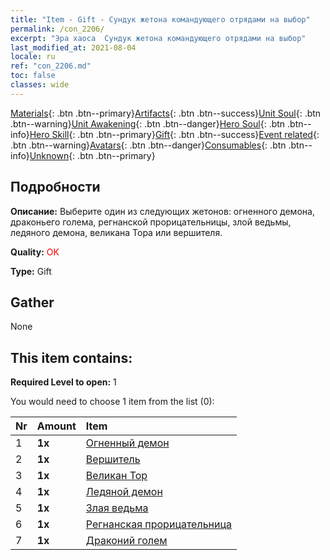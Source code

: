 ```yaml
---
title: "Item - Gift - Сундук жетона командующего отрядами на выбор"
permalink: /con_2206/
excerpt: "Эра хаоса  Сундук жетона командующего отрядами на выбор"
last_modified_at: 2021-08-04
locale: ru
ref: "con_2206.md"
toc: false
classes: wide
---
```

 [Materials](/ItemsRU/){: .btn .btn--primary}[Artifacts](/ItemsRU/Artifacts/){: .btn .btn--success}[Unit Soul](/ItemsRU/UnitSoul/){: .btn .btn--warning}[Unit Awakening](/ItemsRU/UnitAwakening/){: .btn .btn--danger}[Hero Soul](/ItemsRU/HeroSoul/){: .btn .btn--info}[Hero Skill](/ItemsRU/HeroSkill/){: .btn .btn--primary}[Gift](/ItemsRU/Gift/){: .btn .btn--success}[Event related](/ItemsRU/Events/){: .btn .btn--warning}[Avatars](/ItemsRU/Avatars/){: .btn .btn--danger}[Consumables](/ItemsRU/Consumables/){: .btn .btn--info}[Unknown](/ItemsRU/Unknown/){: .btn .btn--primary}

## Подробности
 **Описание:** Выберите один из следующих жетонов: огненного демона, драконьего голема, регнанской прорицательницы, злой ведьмы, ледяного демона, великана Тора или вершителя.

 **Quality:** <span style="color: #FF0000">OK</span>

 **Type:** Gift

## Gather

  None

## This item contains:

 **Required Level to open:** 1

 You would need to choose 1 item from the list (0):

  | Nr | Amount |     Item    |
  |:---|:-------|:------------|
  | 1 |  **1x** | [Огненный демон](/ItemsRU/unt_234/) |  | 
  | 2 |  **1x** | [Вершитель](/ItemsRU/unt_198/) |  | 
  | 3 |  **1x** | [Великан Тор](/ItemsRU/unt_225/) |  | 
  | 4 |  **1x** | [Ледяной демон](/ItemsRU/unt_269/) |  | 
  | 5 |  **1x** | [Злая ведьма](/ItemsRU/unt_252/) |  | 
  | 6 |  **1x** | [Регнанская прорицательница](/ItemsRU/unt_279/) |  | 
  | 7 |  **1x** | [Драконий голем](/ItemsRU/unt_243/) |  | 
